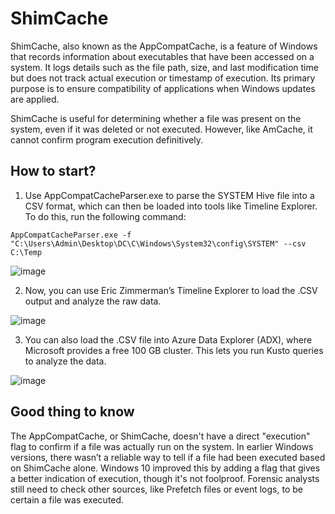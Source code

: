 # ShimCache

ShimCache, also known as the AppCompatCache, is a feature of Windows that records information about executables that have been accessed on a system. It logs details such as the file path, size, and last modification time but does not track actual execution or timestamp of execution. Its primary purpose is to ensure compatibility of applications when Windows updates are applied. 

ShimCache is useful for determining whether a file was present on the system, even if it was deleted or not executed. However, like AmCache, it cannot confirm program execution definitively.

## How to start?

1. Use AppCompatCacheParser.exe to parse the SYSTEM Hive file into a CSV format, which can then be loaded into tools like Timeline Explorer. To do this, run the following command:

```
AppCompatCacheParser.exe -f "C:\Users\Admin\Desktop\DC\C\Windows\System32\config\SYSTEM" --csv C:\Temp
```

![image](https://github.com/user-attachments/assets/5e479490-19cd-4a1a-a669-ec1b671c815c)


2. Now, you can use Eric Zimmerman’s Timeline Explorer to load the .CSV output and analyze the raw data.

![image](https://github.com/user-attachments/assets/b0e72215-9cae-45b8-83a4-989ea089633e)

3. You can also load the .CSV file into Azure Data Explorer (ADX), where Microsoft provides a free 100 GB cluster. This lets you run Kusto queries to analyze the data.

![image](https://github.com/user-attachments/assets/c5c2cadb-7320-4469-a150-c5be9522f415)

## Good thing to know

The AppCompatCache, or ShimCache, doesn't have a direct "execution" flag to confirm if a file was actually run on the system. In earlier Windows versions, there wasn’t a reliable way to tell if a file had been executed based on ShimCache alone. Windows 10 improved this by adding a flag that gives a better indication of execution, though it's not foolproof. Forensic analysts still need to check other sources, like Prefetch files or event logs, to be certain a file was executed.

